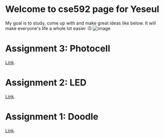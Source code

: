 # Welcome to cse592 page for Yeseul

My goal is to study, come up with and make great ideas like below.
It will make everyone's life a whole lot easier :D
![image](https://s-media-cache-ak0.pinimg.com/564x/3b/ea/ac/3beaac113effc2169aa33e278205ccc6.jpg)

# Assignment 3: Photocell

[Link](https://anjalymehla.github.io/assignment2_2.html).

# Assignment 2: LED

[Link](asnt2).

# Assignment 1: Doodle

[Link](asnt1).






